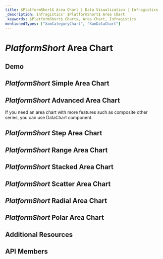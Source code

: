 ```yaml
---
title: $PlatformShort$ Area Chart | Data Visualization | Infragistics
_description: Infragistics' $PlatformShort$ Area Chart
_keywords: $PlatformShort$ Charts, Area Chart, Infragistics
mentionedTypes: ["XamCategoryChart", "XamDataChart"]
---
```

# $PlatformShort$ Area Chart

<!-- TODO add introduction with info about using category-chart with the chartType property set to area -->

## Demo
<!-- TODO use this iframe which will point to a new sample:
<iframe src='{environment:dvDemosBaseUrl}/charts/category-chart-type-area' width="100%" height="100%" seamless frameBorder="0" onload="onXPlatSampleIframeContentLoaded(this);"></iframe> -->

## $PlatformShort$ Simple Area Chart
<!-- TODO show code for CategoryChart with
- the dataSource set to multiple data sources
- the chartType property set to Area
- the brushes and markerOutlines properties set to same value, e.g. "red, green, blue"
- the markerBrushes property set for "White"
- the markerTypes property set for "Circle"
-->

## $PlatformShort$ Advanced Area Chart

If you need an area chart with more features such as composite other series, you can use DataChart component.

<!-- TODO copy and combine content (code snippets, iframes, description) from these topics:
	data-chart-type-category-area-series.md
	data-chart-type-category-spline-area-series.md
-->

## $PlatformShort$ Step Area Chart

<!-- TODO copy and combine content (code snippets, iframes, description) from these topics:
    data-chart-type-category-step-area-series.md
-->

## $PlatformShort$ Range Area Chart

<!-- TODO copy and combine content (code snippets, iframes, description) from these topics:
	data-chart-type-range-area-series.md
-->

## $PlatformShort$ Stacked Area Chart

<!-- TODO copy and combine content (code snippets, iframes, description) from these topics:
	data-chart-type-stacked-100-area-series.md
	data-chart-type-stacked-100-spline-area-series.md
	data-chart-type-stacked-area-series.md
	data-chart-type-stacked-spline-area-series.md
-->

## $PlatformShort$ Scatter Area Chart

<!-- TODO copy and combine content (code snippets, iframes, description) from these topics:
	data-chart-type-scatter-area-series.md
-->

## $PlatformShort$ Radial Area Chart

<!-- TODO copy and combine content (code snippets, iframes, description) from these topics:
	data-chart-type-radial-area-series.md
-->

## $PlatformShort$ Polar Area Chart

<!-- TODO copy and combine content (code snippets, iframes, description) from these topics:
	data-chart-type-polar-area-series.md
	data-chart-type-polar-spline-area-series.md
-->

## Additional Resources
<!-- TODO list topic links related to this topic -->

## API Members
<!-- TODO list API links used in this topic -->
